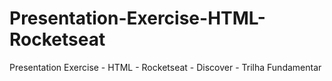 # Presentation-Exercise-HTML-Rocketseat
Presentation Exercise - HTML - Rocketseat - Discover - Trilha Fundamentar
